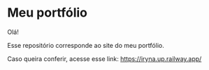 # Meu portfólio

Olá! 

Esse repositório corresponde ao site do meu portfólio. 

Caso queira conferir, acesse esse link: https://iryna.up.railway.app/
